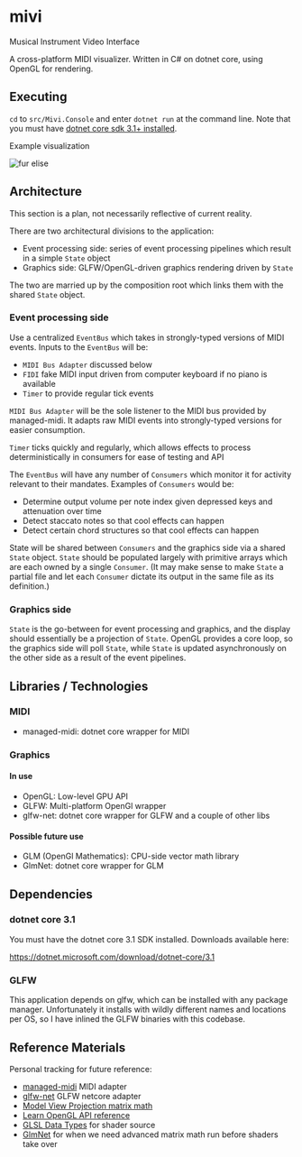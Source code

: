 # mivi

Musical Instrument Video Interface

A cross-platform MIDI visualizer. Written in C# on dotnet core, using OpenGL for rendering.

## Executing

`cd` to `src/Mivi.Console` and enter `dotnet run` at the command line. Note that you must have [dotnet core sdk 3.1+ installed](https://dotnet.microsoft.com/download/dotnet-core/3.1).

Example visualization

![fur elise](https://user-images.githubusercontent.com/2204030/83962879-ecba8a00-a866-11ea-97cf-dbe77f93d150.gif)

## Architecture

This section is a plan, not necessarily reflective of current reality.

There are two architectural divisions to the application:

- Event processing side: series of event processing pipelines which result in a simple `State` object
- Graphics side: GLFW/OpenGL-driven graphics rendering driven by `State`

The two are married up by the composition root which links them with the shared `State` object.

### Event processing side

Use a centralized `EventBus` which takes in strongly-typed versions of MIDI events. Inputs to the `EventBus` will be:

- `MIDI Bus Adapter` discussed below
- `FIDI` fake MIDI input driven from computer keyboard if no piano is available
- `Timer` to provide regular tick events

`MIDI Bus Adapter` will be the sole listener to the MIDI bus provided by managed-midi. It adapts raw MIDI events into strongly-typed versions for easier consumption.

`Timer` ticks quickly and regularly, which allows effects to process deterministically in consumers for ease of testing and API

The `EventBus` will have any number of `Consumers` which monitor it for activity relevant to their mandates. Examples of `Consumers` would be:

- Determine output volume per note index given depressed keys and attenuation over time
- Detect staccato notes so that cool effects can happen
- Detect certain chord structures so that cool effects can happen

State will be shared between `Consumers` and the graphics side via a shared `State` object. `State` should be populated largely with primitive arrays which are each owned by a single `Consumer`. (It may make sense to make `State` a partial file and let each `Consumer` dictate its output in the same file as its definition.)

### Graphics side

`State` is the go-between for event processing and graphics, and the display should essentially be a projection of `State`. OpenGL provides a core loop, so the graphics side will poll `State`, while `State` is updated asynchronously on the other side as a result of the event pipelines.

## Libraries / Technologies

### MIDI

- managed-midi: dotnet core wrapper for MIDI

### Graphics

#### In use

- OpenGL: Low-level GPU API
- GLFW: Multi-platform OpenGl wrapper
- glfw-net: dotnet core wrapper for GLFW and a couple of other libs

#### Possible future use

- GLM (OpenGl Mathematics): CPU-side vector math library
- GlmNet: dotnet core wrapper for GLM

## Dependencies

### dotnet core 3.1

You must have the dotnet core 3.1 SDK installed. Downloads available here:

https://dotnet.microsoft.com/download/dotnet-core/3.1

### GLFW

This application depends on glfw, which can be installed with any package manager. Unfortunately it installs with wildly different names and locations per OS, so I have inlined the GLFW binaries with this codebase.

## Reference Materials

Personal tracking for future reference:

- [managed-midi](https://github.com/atsushieno/managed-midi) MIDI adapter
- [glfw-net](https://github.com/ForeverZer0/glfw-net) GLFW netcore adapter
- [Model View Projection matrix math](http://www.opengl-tutorial.org/beginners-tutorials/tutorial-3-matrices/)
- [Learn OpenGL API reference](https://learnopengl.com/Getting-started/Hello-Triangle)
- [GLSL Data Types](<https://www.khronos.org/opengl/wiki/Data_Type_(GLSL)#Vectors>) for shader source
- [GlmNet](https://github.com/dwmkerr/glmnet) for when we need advanced matrix math run before shaders take over
